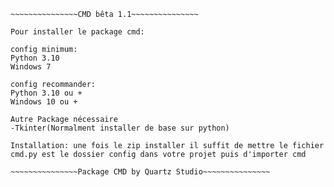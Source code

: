 ~~~~~~~~~~~~~~
~~~~~~~~~~~~~~~CMD bêta 1.1~~~~~~~~~~~~~~~

Pour installer le package cmd:

config minimum:
Python 3.10
Windows 7

config recommander:
Python 3.10 ou +
Windows 10 ou +

Autre Package nécessaire
-Tkinter(Normalment installer de base sur python)

Installation: une fois le zip installer il suffit de mettre le fichier cmd.py est le dossier config dans votre projet puis d'importer cmd

~~~~~~~~~~~~~~~Package CMD by Quartz Studio~~~~~~~~~~~~~~~
